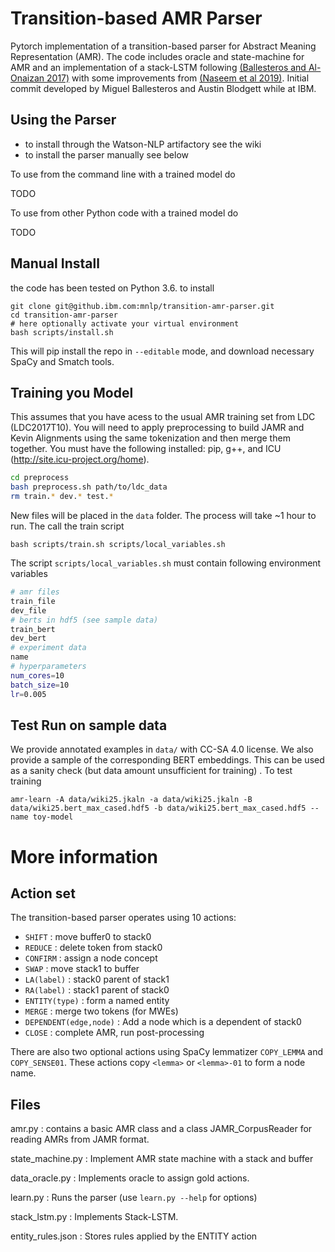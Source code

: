 Transition-based AMR Parser
============================

Pytorch implementation of a transition-based parser for Abstract Meaning Representation (AMR). The code includes oracle and state-machine for AMR and an implementation of a stack-LSTM following [(Ballesteros and Al-Onaizan 2017)](https://arxiv.org/abs/1707.07755v1) with some improvements from [(Naseem et al 2019)](https://arxiv.org/abs/1905.13370). Initial commit developed by Miguel Ballesteros and Austin Blodgett while at IBM.

## Using the Parser

- to install through the Watson-NLP artifactory see the wiki
- to install the parser manually see below

To use from the command line with a trained model do

TODO

To use from other Python code with a trained model do

TODO

## Manual Install

the code has been tested on Python 3.6. to install

    git clone git@github.ibm.com:mnlp/transition-amr-parser.git
    cd transition-amr-parser
    # here optionally activate your virtual environment
    bash scripts/install.sh

This will pip install the repo in `--editable` mode, and download necessary
SpaCy and Smatch tools.

## Training you Model

This assumes that you have acess to the usual AMR training set from LDC
(LDC2017T10). You will need to apply preprocessing to build JAMR and Kevin
Alignments using the same tokenization and then merge them together. You must
have the following installed: pip, g++, and ICU
(http://site.icu-project.org/home).
```bash
cd preprocess
bash preprocess.sh path/to/ldc_data
rm train.* dev.* test.*
```
New files will be placed in the `data` folder. The process will take ~1 hour to run. The call the train script

```
bash scripts/train.sh scripts/local_variables.sh
```

The script `scripts/local_variables.sh` must contain following environment variables

```bash
# amr files
train_file 
dev_file 
# berts in hdf5 (see sample data)
train_bert  
dev_bert 
# experiment data
name 
# hyperparameters
num_cores=10
batch_size=10 
lr=0.005 
```

## Test Run on sample data

We provide annotated examples in `data/` with CC-SA 4.0 license. We also
provide a sample of the corresponding BERT embeddings. This can be used as a
sanity check (but data amount unsufficient for training) . To test training
```
amr-learn -A data/wiki25.jkaln -a data/wiki25.jkaln -B data/wiki25.bert_max_cased.hdf5 -b data/wiki25.bert_max_cased.hdf5 --name toy-model
```

# More information

## Action set

The transition-based parser operates using 10 actions:

  - `SHIFT` : move buffer0 to stack0
  - `REDUCE` : delete token from stack0
  - `CONFIRM` : assign a node concept
  - `SWAP` : move stack1 to buffer
  - `LA(label)` : stack0 parent of stack1
  - `RA(label)` : stack1 parent of stack0
  - `ENTITY(type)` : form a named entity
  - `MERGE` : merge two tokens (for MWEs)
  - `DEPENDENT(edge,node)` : Add a node which is a dependent of stack0
  - `CLOSE` : complete AMR, run post-processing

There are also two optional actions using SpaCy lemmatizer `COPY_LEMMA` and
`COPY_SENSE01`. These actions copy `<lemma>` or `<lemma>-01` to form a node
name.
  
## Files

amr.py : contains a basic AMR class and a class JAMR_CorpusReader for reading AMRs from JAMR format.
  
state_machine.py : Implement AMR state machine with a stack and buffer 

data_oracle.py : Implements oracle to assign gold actions.

learn.py : Runs the parser (use `learn.py --help` for options)

stack_lstm.py : Implements Stack-LSTM. 

entity_rules.json : Stores rules applied by the ENTITY action 
